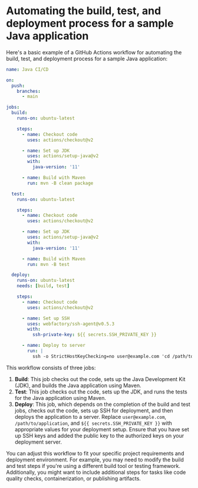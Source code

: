 # Automating the build, test, and deployment process for a sample Java application

Here's a basic example of a GitHub Actions workflow for automating the build, test, and deployment process for a sample Java application:

```yaml
name: Java CI/CD

on:
  push:
    branches:
      - main

jobs:
  build:
    runs-on: ubuntu-latest

    steps:
      - name: Checkout code
        uses: actions/checkout@v2

      - name: Set up JDK
        uses: actions/setup-java@v2
        with:
          java-version: '11'

      - name: Build with Maven
        run: mvn -B clean package

  test:
    runs-on: ubuntu-latest

    steps:
      - name: Checkout code
        uses: actions/checkout@v2

      - name: Set up JDK
        uses: actions/setup-java@v2
        with:
          java-version: '11'

      - name: Build with Maven
        run: mvn -B test

  deploy:
    runs-on: ubuntu-latest
    needs: [build, test]

    steps:
      - name: Checkout code
        uses: actions/checkout@v2

      - name: Set up SSH
        uses: webfactory/ssh-agent@v0.5.3
        with:
          ssh-private-key: ${{ secrets.SSH_PRIVATE_KEY }}

      - name: Deploy to server
        run: |
          ssh -o StrictHostKeyChecking=no user@example.com 'cd /path/to/application && git pull'
```

This workflow consists of three jobs:

1. **Build**: This job checks out the code, sets up the Java Development Kit (JDK), and builds the Java application using Maven.
2. **Test**: This job checks out the code, sets up the JDK, and runs the tests for the Java application using Maven.
3. **Deploy**: This job, which depends on the completion of the build and test jobs, checks out the code, sets up SSH for deployment, and then deploys the application to a server. Replace `user@example.com`, `/path/to/application`, and `${{ secrets.SSH_PRIVATE_KEY }}` with appropriate values for your deployment setup. Ensure that you have set up SSH keys and added the public key to the authorized keys on your deployment server.

You can adjust this workflow to fit your specific project requirements and deployment environment. For example, you may need to modify the build and test steps if you're using a different build tool or testing framework. Additionally, you might want to include additional steps for tasks like code quality checks, containerization, or publishing artifacts.
